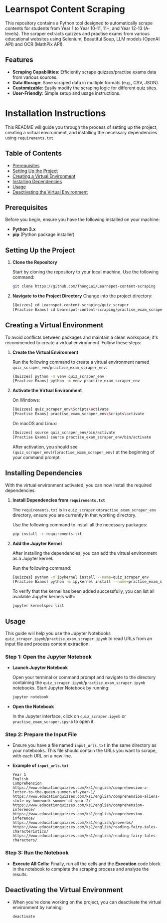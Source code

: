 # Learnspot Content Scraping
This repository contains a Python tool designed to automatically scrape contents for students from Year 1 to Year 10-11, 11+, and Year 12-13 (A-levels). The scraper extracts quizzes and practise exams from various educational websites using Selenium, Beautiful Soup, LLM models (OpenAI API) and OCR (MathPix API).

## Features
- **Scraping Capabilities**: Efficiently scrape quizzes/practise exams data from various sources.
- **Data Storage**: Save scraped data in multiple formats (e.g., CSV, JSON).
- **Customizable**: Easily modify the scraping logic for different quiz sites.
- **User-Friendly**: Simple setup and usage instructions.

# Installation Instructions
This README will guide you through the process of setting up the project, creating a virtual environment, and installing the necessary dependencies using `requirements.txt`.


## Table of Contents
- [Prerequisites](#prerequisites)
- [Setting Up the Project](#setting-up-the-project)
- [Creating a Virtual Environment](#creating-a-virtual-environment)
- [Installing Dependencies](#installing-dependencies)
- [Usage](#usage)
- [Deactivating the Virtual Environment](#deactivating-the-virtual-environment)

## Prerequisites
Before you begin, ensure you have the following installed on your machine:
- **Python 3.x**
- **pip** (Python package installer)



## Setting Up the Project

1. **Clone the Repository**

   Start by cloning the repository to your local machine. Use the following command:
      ```bash
      git clone https://github.com/ThongLai/Learnspot-content-scraping
      ```

2. **Navigate to the Project Directory**
   Change into the project directory:
      ```bash 
      [Quizzes] cd Learnspot-content-scraping/quiz_scraper
      [Practise Exams] cd Learnspot-content-scraping/practise_exam_scraper
      ```
      
## Creating a Virtual Environment

To avoid conflicts between packages and maintain a clean workspace, it's recommended to create a virtual environment. Follow these steps:

1. **Create the Virtual Environment**

   Run the following command to create a virtual environment named `quiz_scraper_env`/`practise_exam_scraper_env`:
      ```bash
      [Quizzes] python -m venv quiz_scraper_env
      [Practise Exams] python -m venv practise_exam_scraper_env
      ```

2. **Activate the Virtual Environment**
   
   On Windows:
      ```bash 
      [Quizzes] quiz_scraper_env\Scripts\activate
      [Practise Exams] practise_exam_scraper_env\Scripts\activate
      ```
   On macOS and Linux:
      ```bash 
      [Quizzes] source quiz_scraper_env/bin/activate
      [Practise Exams] source practise_exam_scraper_env/bin/activate
      ```
   After activation, you should see `(quiz_scraper_env)`/`(practise_exam_scraper_env)` at the beginning of your command prompt. 

## Installing Dependencies

With the virtual environment activated, you can now install the required dependencies.

1. **Install Dependencies from `requirements.txt`**
   
   The `requirements.txt` is in `quiz_scraper` or`practise_exam_scraper_env` directory, ensure you are currently in that working directory.

   Use the following command to install all the necessary packages:
   ```bash
   pip install -r requirements.txt
   ```
   
1. **Add the Jupyter Kernel**
   
   After installing the dependencies, you can add the virtual environment as a Jupyter kernel. 
   
   Run the following command:
   ```bash
   [Quizzes] python -m ipykernel install --name=quiz_scraper_env
   [Practise Exams] python -m ipykernel install --name=practise_exam_scraper_env
   ```

   To verify that the kernel has been added successfully, you can list all available Jupyter kernels with:
   ```bash
   jupyter kernelspec list
   ```

## Usage

This guide will help you use the Jupyter Notebooks `quiz_scraper.ipynb`/`practise_exam_scraper.ipynb` to read URLs from an input file and process content extraction.

### Step 1: Open the Jupyter Notebook

- **Launch Jupyter Notebook**

   Open your terminal or command prompt and navigate to the directory containing the `quiz_scraper.ipynb`/`practise_exam_scraper.ipynb` notebooks. Start Jupyter Notebook by running:
   ```bash
   jupyter notebook
   ```
- **Open the Notebook**

   In the Jupyter interface, click on `quiz_scraper.ipynb` or `practise_exam_scraper.ipynb` to open it.
   
### Step 2: Prepare the Input File

   - Ensure you have a file named `input_urls.txt` in the same directory as your notebooks. This file should contain the URLs you want to scrape, with each URL on a new line.

   - **Example of `input_urls.txt`**
      ```
      Year 1
      English
      Comprehension
      https://www.educationquizzes.com/ks1/english/comprehension-a-letter-to-the-queen-summer-of-year-1/ 
      https://www.educationquizzes.com/ks1/english/comprehension-aliens-stole-my-homework-summer-of-year-2/ 
      https://www.educationquizzes.com/ks1/english/comprehension-inference/ 
      https://www.educationquizzes.com/ks1/english/comprehension-inference/ 
      https://www.educationquizzes.com/ks1/english/proverbs/ 
      https://www.educationquizzes.com/ks1/english/reading-fairy-tales-characteristics/ 
      https://www.educationquizzes.com/ks1/english/reading-fairy-tales-characters/  
      ```
### Step 3: Run the Notebook
- **Execute All Cells:** Finally, run all the cells and the **Execution** code block in the notebook to complete the scraping process and analyze the results.

## Deactivating the Virtual Environment
- When you're done working on the project, you can deactivate the virtual environment by running:
   ```bash
   deactivate
   ```